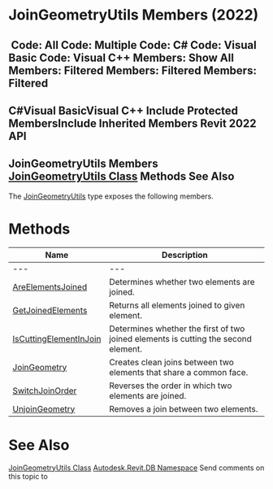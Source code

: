 # JoinGeometryUtils Members (2022)

﻿
 Code: All Code: Multiple Code: C# Code: Visual Basic Code: Visual C++  Members: Show All Members: Filtered Members: Filtered Members: Filtered   
---  
C#Visual BasicVisual C++
Include Protected MembersInclude Inherited Members
Revit 2022 API  
---  
JoinGeometryUtils Members  
[JoinGeometryUtils Class](c45b6484-3efd-1d81-0b47-ba678857fff1.md "JoinGeometryUtils Class") Methods See Also  
---  
The [JoinGeometryUtils](c45b6484-3efd-1d81-0b47-ba678857fff1.md "JoinGeometryUtils Class") type exposes the following members.
# Methods
| Name | Description |
| --- | --- |
| --- | --- | --- |
| [AreElementsJoined](69178304-668a-bcbd-b459-33de2146942d.md "AreElementsJoined Method") | Determines whether two elements are joined. |
| [GetJoinedElements](3a1b0e1e-e7f2-cb08-9983-c36137cac754.md "GetJoinedElements Method") | Returns all elements joined to given element. |
| [IsCuttingElementInJoin](917ea88b-27cb-e3b1-391f-ecd061975595.md "IsCuttingElementInJoin Method") | Determines whether the first of two joined elements is cutting the second element. |
| [JoinGeometry](2f223fde-0e7c-fce5-e68f-3c1ca6a6b6c1.md "JoinGeometry Method") | Creates clean joins between two elements that share a common face. |
| [SwitchJoinOrder](447f0dd2-40cf-4e1a-711a-44ad21f825b9.md "SwitchJoinOrder Method") | Reverses the order in which two elements are joined. |
| [UnjoinGeometry](929c26e0-4613-ebad-5fe0-76b66f4ae087.md "UnjoinGeometry Method") | Removes a join between two elements. |

# See Also
[JoinGeometryUtils Class](c45b6484-3efd-1d81-0b47-ba678857fff1.md "JoinGeometryUtils Class")
[Autodesk.Revit.DB Namespace](87546ba7-461b-c646-cbb1-2cb8f5bff8b2.md "Autodesk.Revit.DB Namespace")
Send comments on this topic to 